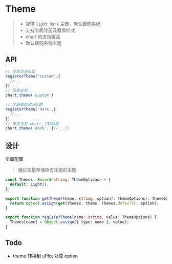 # Theme

> - 提供 `light dark` 主题，默认跟随系统
> - 支持全局注册及覆盖样式
> - chart 内支持覆盖
> - 默认跟随系统主题

## API

```ts
// 全局注册主题
registerTheme('custom',{
  //...
})
// 设置主题
chart.theme('custom')

// 全局覆盖部分配置
registerTheme('dark',{
  //...
})
// 覆盖当前 chart 主题配置
chart.theme('dark', {//...})
```

## 设计

全局配置

> 通过变量存储所有注册的主题

```ts
const Themes: Record<string, ThemeOptions> = {
  default: Light(),
};

export function getTheme(theme: string, option?: ThemeOptions): ThemeOptions {
  return Object.assign(get(Themes, theme, Themes.default), option);
}

export function registerTheme(name: string, value: ThemeOptions) {
  Themes[name] = Object.assign({ type: name }, value);
}
```

## Todo

- theme 转换到 uPlot 对应 option
